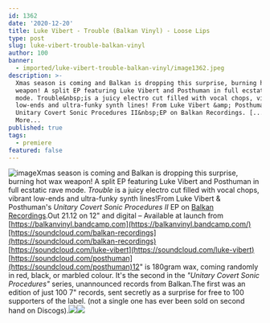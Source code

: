 ```yaml
---
id: 1362
date: '2020-12-20'
title: Luke Vibert - Trouble (Balkan Vinyl) - Loose Lips
type: post
slug: luke-vibert-trouble-balkan-vinyl
author: 100
banner:
  - imported/luke-vibert-trouble-balkan-vinyl/image1362.jpeg
description: >-
  Xmas season is coming and Balkan is dropping this surprise, burning hot wax
  weapon! A split EP featuring Luke Vibert and Posthuman in full ecstatic rave
  mode. Trouble&nbsp;is a juicy electro cut filled with vocal chops, vibrant
  low-ends and ultra-funky synth lines! From Luke Vibert &amp; Posthuman&#39;s
  Unitary Covert Sonic Procedures II&nbsp;EP on Balkan Recordings. [...]Read
  More...
published: true
tags:
  - premiere
featured: false
---
```

![image](../imported/luke-vibert-trouble-balkan-vinyl/image1362.jpeg)Xmas season is coming and Balkan is dropping this surprise, burning hot wax weapon! A split EP featuring Luke Vibert and Posthuman in full ecstatic rave mode. _Trouble_ is a juicy electro cut filled with vocal chops, vibrant low-ends and ultra-funky synth lines!From Luke Vibert & Posthuman's _Unitary Covert Sonic Procedures II_ EP on [Balkan Recordings](https://balkanvinyl.bandcamp.com/).Out 21.12 on 12" and digital – Available at launch from [https://balkanvinyl.bandcamp.com](https://balkanvinyl.bandcamp.com/)[https://soundcloud.com/balkan-recordings](https://soundcloud.com/balkan-recordings)  
[https://soundcloud.com/luke-vibert](https://soundcloud.com/luke-vibert)  
[https://soundcloud.com/posthuman](https://soundcloud.com/posthuman)12" is 180gram wax, coming randomly in red, black, or marbled colour. It's the second in the _"Unitary Covert Sonic Procedures"_ series, unannounced records from Balkan.The first was an edition of just 100 7" records, sent secretly as a surprise for free to 100 supporters of the label. (not a single one has ever been sold on second hand on Discogs).![](/wp-content/uploads/live/img/wysiwyg/5fdf48d53dd0b.jpg)![](/wp-content/uploads/live/img/wysiwyg/5fdf48e62a275.jpg)